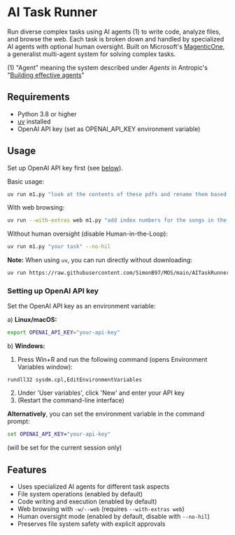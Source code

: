 # AI Task Runner

Run diverse complex tasks using AI agents (1) to write code, analyze files, and browse the web. Each task is broken down and handled by specialized AI agents with optional human oversight. Built on Microsoft's [MagenticOne](https://microsoft.github.io/autogen/stable/user-guide/agentchat-user-guide/magentic-one.html#), a generalist multi-agent system for solving complex tasks.

(1) "Agent" meaning the system described under *Agents*  in Antropic's "[Building effective agents](https://www.anthropic.com/research/building-effective-agents)"

## Requirements

- Python 3.8 or higher
- [uv](https://github.com/astral-sh/uv) installed
- OpenAI API key (set as OPENAI_API_KEY environment variable)

## Usage

Set up OpenAI API key first (see [below](#setting-up-openai-api-key)).

Basic usage:
```bash
uv run m1.py "look at the contents of these pdfs and rename them based on that"
```

With web browsing:
```bash
uv run --with-extras web m1.py "add index numbers for the songs in the album in this directory" -w
```

Without human oversight (disable Human-in-the-Loop):
```bash
uv run m1.py "your task" --no-hil
```

**Note:** When using `uv`, you can run directly without downloading:
```bash
uv run https://raw.githubusercontent.com/SimonB97/MOS/main/AITaskRunner/m1.py "your task" [options]
```

### Setting up OpenAI API key

Set the OpenAI API key as an environment variable:

a) **Linux/macOS:**
```bash
export OPENAI_API_KEY="your-api-key"
```

b) **Windows:**

1. Press Win+R and run the following command (opens Environment Variables window):
```
rundll32 sysdm.cpl,EditEnvironmentVariables
```
2. Under 'User variables', click 'New' and enter your API key
3. (Restart the command-line interface)

**Alternatively**, you can set the environment variable in the command prompt:

```cmd
set OPENAI_API_KEY="your-api-key"
```
(will be set for the current session only)

## Features

- Uses specialized AI agents for different task aspects
- File system operations (enabled by default)
- Code writing and execution (enabled by default)
- Web browsing with `-w/--web` (requires `--with-extras web`)
- Human oversight mode (enabled by default, disable with `--no-hil`)
- Preserves file system safety with explicit approvals
